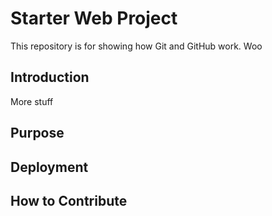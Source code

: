 # Starter Web Project

This repository is for showing how Git and GitHub work. Woo

## Introduction

More stuff
## Purpose

## Deployment

## How to Contribute